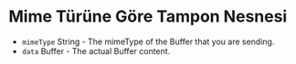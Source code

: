 # Mime Türüne Göre Tampon Nesnesi

* `mimeType` String - The mimeType of the Buffer that you are sending.
* `data` Buffer - The actual Buffer content.